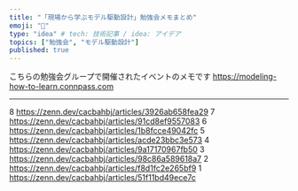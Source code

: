 ```yaml
---
title: "「現場から学ぶモデル駆動設計」勉強会メモまとめ"
emoji: "👋"
type: "idea" # tech: 技術記事 / idea: アイデア
topics: ["勉強会", "モデル駆動設計"]
published: true
---
```


こちらの勉強会グループで開催されたイベントのメモです
https://modeling-how-to-learn.connpass.com

---
8
https://zenn.dev/cacbahbj/articles/3926ab658fea29
7
https://zenn.dev/cacbahbj/articles/91cd8ef9557083
6
https://zenn.dev/cacbahbj/articles/1b8fcce49042fc
5
https://zenn.dev/cacbahbj/articles/acde23bbc3e573
4
https://zenn.dev/cacbahbj/articles/9a17170967fb50
3
https://zenn.dev/cacbahbj/articles/98c86a589618a7
2
https://zenn.dev/cacbahbj/articles/f8d1fc2e265bf9
1
https://zenn.dev/cacbahbj/articles/51f11bd49ece7c
